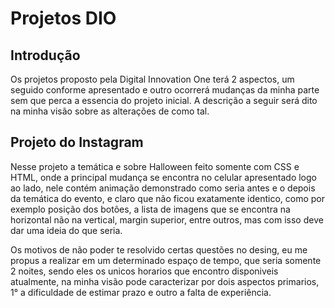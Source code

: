 # Projetos DIO

## Introdução 

Os projetos proposto pela Digital Innovation One terá 2 aspectos, um seguido conforme apresentado e outro ocorrerá mudanças da minha parte sem que perca a essencia do projeto inicial. A descrição a seguir será dito na minha visão sobre as alterações de como tal.

## Projeto do Instagram

Nesse projeto a temática e sobre Halloween feito somente com CSS e HTML, onde a principal mudança se encontra no celular apresentado logo ao lado, nele contém animação demonstrado como seria antes e o depois da temática do evento, e claro que não ficou exatamente identico, como por exemplo posição dos botões, a lista de imagens que se encontra na horizontal não na vertical, margin superior, entre outros, mas com isso deve dar uma ideia do que seria.

Os motivos de não poder te resolvido certas questões no desing, eu me propus a realizar em um determinado espaço de tempo, que seria somente 2 noites, sendo eles os unicos horarios que encontro disponiveis atualmente, na minha visão pode caracterizar por dois aspectos primarios, 1° a dificuldade de estimar prazo e outro a falta de experiência.

